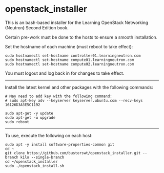 # openstack_installer

This is an bash-based installer for the Learning OpenStack Networking (Neutron) Second Edition book.

Certain pre-work must be done to the hosts to ensure a smooth installation.

Set the hostname of each machine (must reboot to take effect):

```
sudo hostnamectl set-hostname controller01.learningneutron.com
sudo hostnamectl set-hostname compute01.learningneutron.com
sudo hostnamectl set-hostname compute02.learningneutron.com
```

You must logout and log back in for changes to take effect.

---

Install the latest kernel and other packages with the following commands:

```
# May need to add key with the following command:
# sudo apt-key adv --keyserver keyserver.ubuntu.com --recv-keys 16126D3A3E5C1192

sudo apt-get -y update
sudo apt-get -u upgrade
sudo reboot
```

---


To use, execute the following on each host:

```
sudo apt -y install software-properties-common git
cd ~
git clone https://github.com/busterswt/openstack_installer.git --branch kilo --single-branch
cd ~/openstack_installer
sudo ./openstack_install.sh
```
